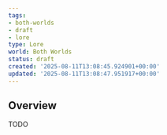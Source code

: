 ```yaml
---
tags:
- both-worlds
- draft
- lore
type: Lore
world: Both Worlds
status: draft
created: '2025-08-11T13:08:45.924901+00:00'
updated: '2025-08-11T13:08:47.951917+00:00'
---
```




## Overview

TODO
